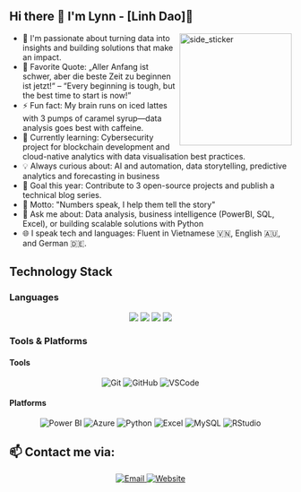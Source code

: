## Hi there :wave: I'm Lynn - [Linh Dao]🌱 
<img align="right" width=200px height=200px alt="side_sticker" src="https://i.pinimg.com/originals/00/56/76/005676b619ce505d6ef74e21e1092204.gif" />

- 🔭 I'm passionate about turning data into insights and building solutions that make an impact.
- 🥅 Favorite Quote: „Aller Anfang ist schwer, aber die beste Zeit zu beginnen ist jetzt!“ – “Every beginning is tough, but the best time to start is now!”
- ⚡ Fun fact: My brain runs on iced lattes with 3 pumps of caramel syrup—data analysis goes best with caffeine.
- 🌱 Currently learning: Cybersecurity project for blockchain development and cloud-native analytics with data visualisation best practices.
- 💡 Always curious about: AI and automation, data storytelling, predictive analytics and forecasting in business
- 🎯 Goal this year: Contribute to 3 open-source projects and publish a technical blog series.
- 🧠 Motto: "Numbers speak, I help them tell the story"
- 💬 Ask me about: Data analysis, business intelligence (PowerBI, SQL, Excel), or building scalable solutions with Python
- 🌐 I speak tech and languages: Fluent in Vietnamese 🇻🇳, English 🇦🇺, and German 🇩🇪.

## Technology Stack 
### Languages
<p align="center">
  <img src="https://img.shields.io/badge/Python-3670A0?style=for-the-badge&logo=python&logoColor=ffdd54">
  <img src="https://img.shields.io/badge/JavaScript-ffd60a?style=for-the-badge&logo=javascript&logoColor=black">
  <img src="https://img.shields.io/badge/Java-007396?style=for-the-badge&logo=java&logoColor=white">
  <img src="https://img.shields.io/badge/SQL-f18701?style=for-the-badge&logo=mysql&logoColor=white">
</p>


### Tools & Platforms
#### Tools
<p align="center">
  <img alt="Git" src="https://img.shields.io/badge/Git-e5383b?style=for-the-badge&logo=git&logoColor=white">
  <img alt="GitHub" src="https://img.shields.io/badge/GitHub-22223b?style=for-the-badge&logo=github&logoColor=white">
  <img alt="VSCode" src="https://img.shields.io/badge/VSCode-00a7e1?style=for-the-badge&logo=visualstudiocode&logoColor=white">
</p>



#### Platforms
<p align="center">
  <img alt="Power BI" src="https://img.shields.io/badge/Power_BI-F2C811?style=for-the-badge&logo=microsoftpowerbi&logoColor=white" />
  <img alt="Azure" src="https://img.shields.io/badge/Azure-4cc9f0?style=for-the-badge&logo=microsoftazure&logoColor=white" />
  <img alt="Python" src="https://img.shields.io/badge/Python-3776AB?style=for-the-badge&logo=python&logoColor=white" />
  <img alt="Excel" src="https://img.shields.io/badge/Microsoft_Excel-217346?style=for-the-badge&logo=microsoft-excel&logoColor=white" />
  <img alt="MySQL" src="https://img.shields.io/badge/MySQL-003f88?style=for-the-badge&logo=mysql&logoColor=white" />
  <img alt="RStudio" src="https://img.shields.io/badge/RStudio-75AADB?style=for-the-badge&logo=r&logoColor=white" />
</p>



## 📫 Contact me via:

<p align="center">
  <a href="mailto:lynnd01.forwork@gmail.com">
    <img alt="Email" src="https://img.shields.io/badge/Email-0077B5?style=for-the-badge&logo=gmail&logoColor=white">
  </a>
  <a href="https://thanhtuyen.vercel.app/">
    <img alt="Website" src="https://img.shields.io/badge/Website-00bbf9?style=for-the-badge&logo=googlechrome&logoColor=white">
  </a>
</p>
